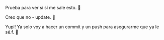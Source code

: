 Prueba para ver si sí me sale esto. 🥸

Creo que no - update. 🥲

Yupi! Ya solo voy a hacer un commit y un push para asegurarme que ya le sé.f. 🤩